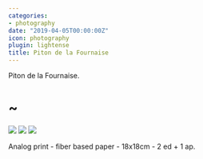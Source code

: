 ```yaml
---
categories:
- photography
date: "2019-04-05T00:00:00Z"
icon: photography
plugin: lightense
title: Piton de la Fournaise
---
```


Piton de la Fournaise.

<h1 class="huge-tild">~</h1>

<img src="/img/photography/piton/piton-1.jpg" data-action="zoom" />
<img src="/img/photography/piton/piton-2.jpg" data-action="zoom" />
<img src="/img/photography/piton/piton-3.jpg" data-action="zoom" />

<p class="page-intro">
    Analog print - fiber based paper - 18x18cm - 2 ed + 1 ap.
</p>
